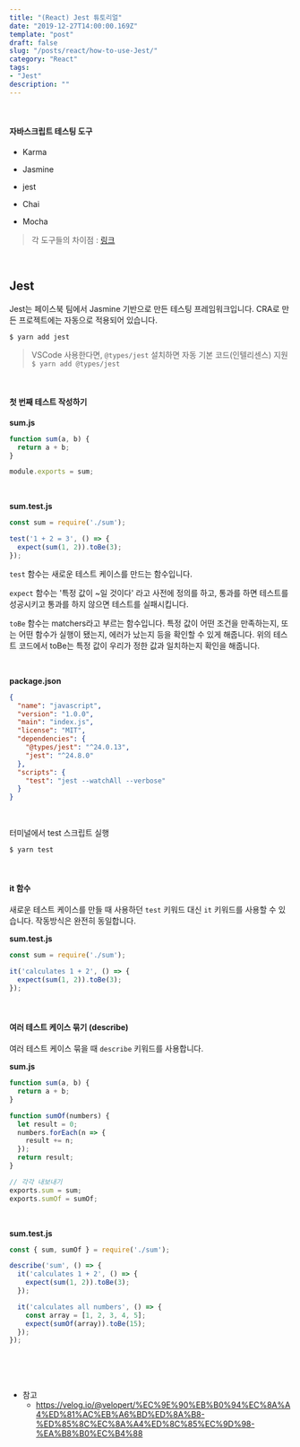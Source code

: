 ```yaml
---
title: "(React) Jest 튜토리얼"
date: "2019-12-27T14:00:00.169Z"
template: "post"
draft: false
slug: "/posts/react/how-to-use-Jest/"
category: "React"
tags:
- "Jest"
description: ""
---
```


<br>

#### 자바스크립트 테스팅 도구

- Karma

- Jasmine

- jest

- Chai

- Mocha

> 각 도구들의 차이점 : [링크](https://medium.com/welldone-software/an-overview-of-javascript-testing-in-2019-264e19514d0a)

<br>

## Jest

Jest는 페이스북 팀에서 Jasmine 기반으로 만든 테스팅 프레임워크입니다. CRA로 만든 프로젝트에는 자동으로 적용되어 있습니다.

`$ yarn add jest`

> VSCode 사용한다면, `@types/jest` 설치하면 자동 기본 코드(인텔리센스) 지원
> `$ yarn add @types/jest`

<br>

#### 첫 번째 테스트 작성하기

**sum.js**

``` JavaScript
function sum(a, b) {
  return a + b;
}

module.exports = sum;
```

<br>

**sum.test.js**

``` JavaScript
const sum = require('./sum');

test('1 + 2 = 3', () => {
  expect(sum(1, 2)).toBe(3);
});
```

`test` 함수는 새로운 테스트 케이스를 만드는 함수입니다.

`expect` 함수는 '특정 값이 ~일 것이다' 라고 사전에 정의를 하고, 통과를 하면 테스트를 성공시키고 통과를 하지 않으면 테스트를 실패시킵니다.

`toBe` 함수는 matchers라고 부르는 함수입니다. 특정 값이 어떤 조건을 만족하는지, 또는 어떤 함수가 실행이 됐는지, 에러가 났는지 등을 확인할 수 있게 해줍니다. 위의 테스트 코드에서 toBe는 특정 값이 우리가 정한 값과 일치하는지 확인을 해줍니다.

<br>

**package.json**

``` json
{
  "name": "javascript",
  "version": "1.0.0",
  "main": "index.js",
  "license": "MIT",
  "dependencies": {
    "@types/jest": "^24.0.13",
    "jest": "^24.8.0"
  },
  "scripts": {
    "test": "jest --watchAll --verbose"
  }
}
```

<br>

터미널에서 test 스크립트 실행

`$ yarn test`

<br>

#### it 함수

새로운 테스트 케이스를 만들 때 사용하던 `test` 키워드 대신 `it` 키워드를 사용할 수 있습니다. 작동방식은 완전히 동일합니다.

**sum.test.js**

``` JavaScript
const sum = require('./sum');

it('calculates 1 + 2', () => {
  expect(sum(1, 2)).toBe(3);
});
```

<br>

#### 여러 테스트 케이스 묶기 (describe)

여러 테스트 케이스 묶을 때 `describe` 키워드를 사용합니다.

**sum.js**

``` JavaScript
function sum(a, b) {
  return a + b;
}

function sumOf(numbers) {
  let result = 0;
  numbers.forEach(n => {
    result += n;
  });
  return result;
}

// 각각 내보내기
exports.sum = sum;
exports.sumOf = sumOf;
```

<br>

**sum.test.js**

``` JavaScript
const { sum, sumOf } = require('./sum');

describe('sum', () => {
  it('calculates 1 + 2', () => {
    expect(sum(1, 2)).toBe(3);
  });

  it('calculates all numbers', () => {
    const array = [1, 2, 3, 4, 5];
    expect(sumOf(array)).toBe(15);
  });
});
```

<br>


<br>
<br>

- 참고
  - https://velog.io/@velopert/%EC%9E%90%EB%B0%94%EC%8A%A4%ED%81%AC%EB%A6%BD%ED%8A%B8-%ED%85%8C%EC%8A%A4%ED%8C%85%EC%9D%98-%EA%B8%B0%EC%B4%88
